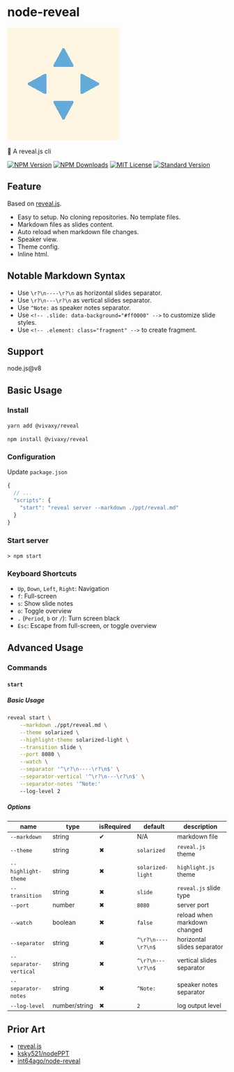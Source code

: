 # node-reveal

![node-reveal](./assets/icon/node-reveal.jpg)

🎁 A reveal.js cli

[![NPM Version][npm-version-image]][npm-url]
[![NPM Downloads][npm-downloads-image]][npm-url]
[![MIT License][license-image]][license-url]
[![Standard Version][standard-version-image]][standard-version-url]

## Feature

Based on [reveal.js](https://github.com/hakimel/reveal.js#markdown).

- Easy to setup. No cloning repositories. No template files.
- Markdown files as slides content.
- Auto reload when markdown file changes.
- Speaker view.
- Theme config.
- Inline html.

## Notable Markdown Syntax

- Use `\r?\n----\r?\n` as horizontal slides separator.
- Use `\r?\n---\r?\n` as vertical slides separator.
- Use `^Note:` as speaker notes separator.
- Use `<!-- .slide: data-background="#ff0000" -->` to customize slide styles.
- Use `<!-- .element: class="fragment" -->` to create fragment.

## Support

node.js@v8

## Basic Usage

### Install

`yarn add @vivaxy/reveal`

`npm install @vivaxy/reveal`

### Configuration

Update `package.json`

```js
{
  // ...
  "scripts": {
    "start": "reveal server --markdown ./ppt/reveal.md"
  }
}
```

### Start server

`> npm start`

### Keyboard Shortcuts

- `Up`, `Down`, `Left`, `Right`: Navigation
- `f`: Full-screen
- `s`: Show slide notes
- `o`: Toggle overview
- `.` (`Period`, `b` or `/`): Turn screen black
- `Esc`: Escape from full-screen, or toggle overview

## Advanced Usage

### Commands

#### `start`

##### Basic Usage

```sh
reveal start \
    --markdown ./ppt/reveal.md \
    --theme solarized \
    --highlight-theme solarized-light \
    --transition slide \
    --port 8080 \
    --watch \
    --separator '^\r?\n----\r?\n$' \
    --separator-vertical '^\r?\n---\r?\n$' \
    --separator-notes '^Note:'
    --log-level 2
```

##### Options

| name                      | type          | isRequired    | default               | description                   |
| ---                       | ---           | ---           | ---                   | ---                           |
| `--markdown`              | string        | ✔             | N/A                   | markdown file                 |
| `--theme`                 | string        | ✖             | `solarized`           | `reveal.js` theme             |
| `--highlight-theme`       | string        | ✖             | `solarized-light`     | `highlight.js` theme          |
| `--transition`            | string        | ✖             | `slide`               | `reveal.js` slide type        |
| `--port`                  | number        | ✖             | `8080`                | server port                   |
| `--watch`                 | boolean       | ✖             | `false`               | reload when markdown changed  |
| `--separator`             | string        | ✖             | `^\r?\n----\r?\n$`    | horizontal slides separator   |
| `--separator-vertical`    | string        | ✖             | `^\r?\n---\r?\n$`     | vertical slides separator     |
| `--separator-notes`       | string        | ✖             | `^Note:`              | speaker notes separator       |
| `--log-level`             | number/string | ✖             | `2`                   | log output level              |

## Prior Art

- [reveal.js](https://github.com/hakimel/reveal.js)
- [ksky521/nodePPT](https://github.com/ksky521/nodePPT)
- [int64ago/node-reveal](https://github.com/int64ago/node-reveal)

[npm-version-image]: http://img.shields.io/npm/v/@vivaxy/reveal.svg?style=flat-square
[npm-url]: https://www.npmjs.com/package/@vivaxy/reveal
[npm-downloads-image]: https://img.shields.io/npm/dt/@vivaxy/reveal.svg?style=flat-square
[license-image]: https://img.shields.io/npm/l/@vivaxy/reveal.svg?style=flat-square
[license-url]: LICENSE
[standard-version-image]: https://img.shields.io/badge/release-standard%20version-brightgreen.svg?style=flat-square
[standard-version-url]: https://github.com/conventional-changelog/standard-version

